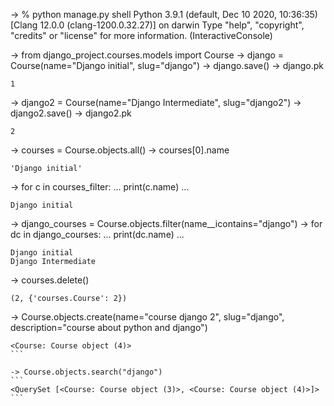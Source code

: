 -> % python manage.py shell
Python 3.9.1 (default, Dec 10 2020, 10:36:35)
[Clang 12.0.0 (clang-1200.0.32.27)] on darwin
Type "help", "copyright", "credits" or "license" for more information.
(InteractiveConsole)


-> from django_project.courses.models import Course
-> django = Course(name="Django initial", slug="django")
-> django.save()
-> django.pk
```
1
```
-> django2 = Course(name="Django Intermediate", slug="django2")
-> django2.save()
-> django2.pk
```
2
```
-> courses = Course.objects.all()
-> courses[0].name
```
'Django initial'
```
-> for c in courses_filter:
...     print(c.name)
...
```
Django initial
```

-> django_courses = Course.objects.filter(name__icontains="django")
-> for dc in django_courses:
...     print(dc.name)
...
```
Django initial
Django Intermediate
```

-> courses.delete()
```
(2, {'courses.Course': 2})
```

-> Course.objects.create(name="course django 2", slug="django", description="course about python and django")
````
<Course: Course object (4)>
```

-> Course.objects.search("django")
```
<QuerySet [<Course: Course object (3)>, <Course: Course object (4)>]>
```